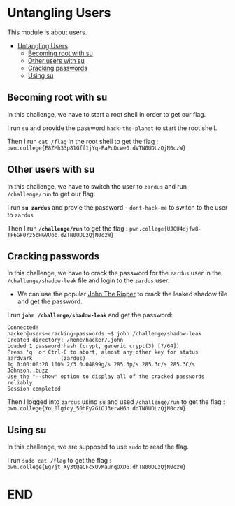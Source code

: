 # Untangling Users

This module is about users.


- [Untangling Users](#untangling-users)
  - [Becoming root with su](#becoming-root-with-su)
  - [Other users with su](#other-users-with-su)
  - [Cracking passwords](#cracking-passwords)
  - [Using su](#using-su)



## Becoming root with su 

In this challenge, we have to start a root shell in order to get our flag.

I run `su` and provide the password `hack-the-planet` to start the root shell.

Then I run `cat /flag` in the root shell to get the flag : `pwn.college{E8ZMh33p81Gff1jYq-FaPuDcwe0.dVTN0UDLzQjN0czW}`


## Other users with su

In this challenge, we have to switch the user to `zardus` and run `/challenge/run` to get our flag.

I run **`su zardus`** and provie the password - `dont-hack-me` to switch to the user to `zardus` 

Then I run **`/challenge/run`** to get the flag : `pwn.college{UJCU4djfw8-TF6GF0rz5bHGVUob.dZTN0UDLzQjN0czW}`

## Cracking passwords

In this challenge, we have to crack the password for the `zardus` user in the `/challenge/shadow-leak` file and login to the `zardus` user.


 * We can use the popular [John The Ripper](https://www.openwall.com/john/) to crack the leaked shadow file and get the password.

I run **`john /challenge/shadow-leak`** and get the password: 

```
Connected!
hacker@users~cracking-passwords:~$ john /challenge/shadow-leak
Created directory: /home/hacker/.john
Loaded 1 password hash (crypt, generic crypt(3) [?/64])
Press 'q' or Ctrl-C to abort, almost any other key for status
aardvark         (zardus)
1g 0:00:00:20 100% 2/3 0.04899g/s 285.3p/s 285.3c/s 285.3C/s Johnson..buzz
Use the "--show" option to display all of the cracked passwords reliably
Session completed
```
Then I logged into `zardus` using `su` and used `/challenge/run` to get the flag  : `pwn.college{YoL0lgicy_50hFy2GiOJ3erwH6h.ddTN0UDLzQjN0czW}`


## Using su

In this challenge, we are supposed to use `sudo` to read the flag. 

I run `sudo cat /flag` to get the flag : `pwn.college{Eg7jt_Xy3tQeCFcxUvMaunqOXD6.dhTN0UDLzQjN0czW}`

# END